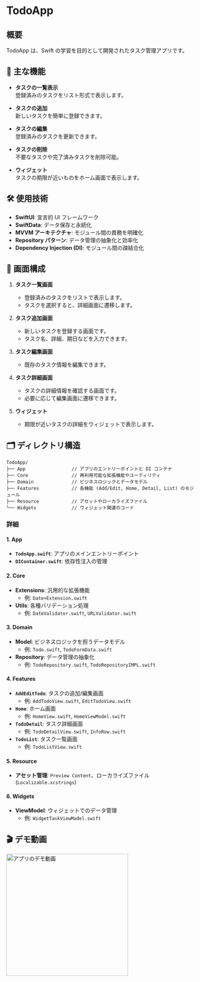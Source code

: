 # **TodoApp**

## **概要**
TodoApp は、Swift の学習を目的として開発されたタスク管理アプリです。  

## 📱 **主な機能**

- **タスクの一覧表示**  
  登録済みのタスクをリスト形式で表示します。

- **タスクの追加**  
  新しいタスクを簡単に登録できます。

- **タスクの編集**  
  登録済みのタスクを更新できます。

- **タスクの削除**  
  不要なタスクや完了済みタスクを削除可能。

- **ウィジェット**  
  タスクの期限が近いものをホーム画面で表示します。

## 🛠 **使用技術**

- **SwiftUI**: 宣言的 UI フレームワーク  
- **SwiftData**: データ保存と永続化  
- **MVVM アーキテクチャ**: モジュール間の責務を明確化  
- **Repository パターン**: データ管理の抽象化と効率化  
- **Dependency Injection (DI)**: モジュール間の疎結合化


## 🎨 **画面構成**

1. **タスク一覧画面**  
   - 登録済みのタスクをリストで表示します。
   - タスクを選択すると、詳細画面に遷移します。

2. **タスク追加画面**  
   - 新しいタスクを登録する画面です。
   - タスク名、詳細、期日などを入力できます。

3. **タスク編集画面**  
   - 既存のタスク情報を編集できます。

4. **タスク詳細画面**  
   - タスクの詳細情報を確認する画面です。
   - 必要に応じて編集画面に遷移できます。

5. **ウィジェット**  
   - 期限が近いタスクの詳細をウィジェットで表示します。


## 🗂 **ディレクトリ構造**

```
TodoApp/
├── App                 // アプリのエントリーポイントと DI コンテナ
├── Core                // 再利用可能な拡張機能やユーティリティ
├── Domain              // ビジネスロジックとデータモデル
├── Features            // 各機能 (Add/Edit, Home, Detail, List) のモジュール
├── Resource            // アセットやローカライズファイル
└── Widgets             // ウィジェット関連のコード
```

### **詳細**

#### **1. App**
- **`TodoApp.swift`**: アプリのメインエントリーポイント  
- **`DIContainer.swift`**: 依存性注入の管理

#### **2. Core**
- **Extensions**: 汎用的な拡張機能  
  - 例: `Date+Extension.swift`
- **Utils**: 各種バリデーション処理  
  - 例: `DateValidator.swift`, `URLValidator.swift`

#### **3. Domain**
- **Model**: ビジネスロジックを担うデータモデル  
  - 例: `Todo.swift`, `TodoFormData.swift`
- **Repository**: データ管理の抽象化  
  - 例: `TodoRepository.swift`, `TodoRepositoryIMPL.swift`

#### **4. Features**
- **`AddEditTodo`**: タスクの追加/編集画面  
  - 例: `AddTodoView.swift`, `EditTodoView.swift`
- **`Home`**: ホーム画面  
  - 例: `HomeView.swift`, `HomeViewModel.swift`
- **`TodoDetail`**: タスク詳細画面  
  - 例: `TodoDetailView.swift`, `InfoRow.swift`
- **`TodoList`**: タスク一覧画面  
  - 例: `TodoListView.swift`

#### **5. Resource**
- **アセット管理**: `Preview Content`、ローカライズファイル (`Localizable.xcstrings`)

#### **6. Widgets**
- **ViewModel**: ウィジェットでのデータ管理  
  - 例: `WidgetTaskViewModel.swift`

## 🎬 **デモ動画**
<img src="app.gif" width="320" alt="アプリのデモ動画">

